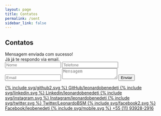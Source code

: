 ```yaml
---
layout: page
title: Contatos
permalink: /sent
sidebar_link: false
---
```

## Contatos
<div class="customform">
    Mensagem enviada com sucesso! <br/>Já já te respondo via email. 
    <form action="https://getsimpleform.com/messages?form_api_token=23968fe0bc3e8c1bf8ead8931ebcc313" method="post">
        <!-- the redirect_to is optional, the form will redirect to the referrer on submission -->
        <input type='hidden' name='redirect_to' value='https://leonardobenedeti.github.io/sent' />
        <input type='text' name='name' placeholder="Nome" />
        <input type='text' name='phone' placeholder="Telefone" />
        <input type='text' name='email' placeholder="Email" />
        <textarea name="message" placeholder="Mensagem"></textarea>
        <input type='submit' value='Enviar' />
    </form>
</div>
<div class="customform left">
    <a href="http://github.com/leonardobenedeti/" target="_blank" class="socialmedia">
        {% include svg/github2.svg %}
        <span>GitHub/leonardobenedeti</span>
    </a>
    <a href="https://www.linkedin.com/in/leonardobenedeti/" target="_blank" class="socialmedia"> 
        {% include svg/linkedin.svg %}
        <span>Linkedin/leonardobenedeti</span>
    </a>
    <a href="http://instagram.com/leonardobenedeti" target="_blank" class="socialmedia">
        {% include svg/instagram.svg %}
        <span>Instagram/leonardobenedeti</span>
    </a>
    <a href="https://twitter.com/LeonardoBSM" target="_blank" class="socialmedia">
        {% include svg/twitter.svg %}
        <span>Twitter/LeonardoBSM</span>
    </a>
    <a href="https://www.facebook.com/leobenedeti" target="_blank" class="socialmedia">
        {% include svg/facebook2.svg %}
        <span>Facebook/leobenedeti</span>
    </a>
    <a href="tel:+5511939282916" target="_blank" class="socialmedia">
        {% include svg/mobile.svg %}
        <span>+55 (11) 93928-2916</span>
    </a>
    
</div>
